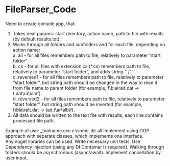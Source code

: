 # FileParser_Code
Need to create console app, that:  
1. Takes next params: start directory, action name, path to file with results (by default results.txt).  
2. Walks through all folders and subfolders and for each file, depending on action name:      
  a. all - for all files remembers path to file, relatively to parameter “start folder”      
  b. cs - for all files with extension cs (*.cs) remembers path to file, relatively to parameter “start folder”, and adds string " /".     
  c. reversed1 - for all files remembers path to file, relatively to parameter “start folder”, but string path should be changed in the        way to read it from file name to parent folder (for example, f\bla\ra\t.dat -> t.dat\ra\bla\f).      
  d. reversed2 - for all files remembers path to file, relatively to parameter “start folder”, but string path should be inverted (for          example, f\bla\ra\t.dat -> tad.t\ar\alb\f).  
3. All data should be written to the text file with results, each line contains processed file path.   

Example of use: _toolname.exe c:\some-dir all 
Implement using OOP approach with separate classes, which implements one interface.  
Any nuget libraries can be used. Write necessary unit tests. 
Use Dependency injection (using any DI Container is required). Walking through folders should be asynchronous (async/await). 
Implement cancellation by user input.
